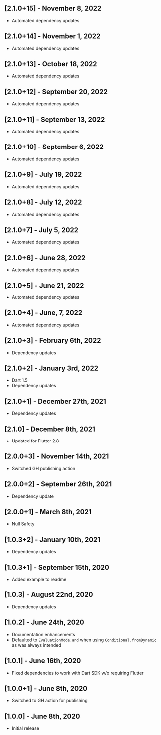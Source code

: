 ## [2.1.0+15] - November 8, 2022

* Automated dependency updates


## [2.1.0+14] - November 1, 2022

* Automated dependency updates


## [2.1.0+13] - October 18, 2022

* Automated dependency updates


## [2.1.0+12] - September 20, 2022

* Automated dependency updates


## [2.1.0+11] - September 13, 2022

* Automated dependency updates


## [2.1.0+10] - September 6, 2022

* Automated dependency updates


## [2.1.0+9] - July 19, 2022

* Automated dependency updates


## [2.1.0+8] - July 12, 2022

* Automated dependency updates


## [2.1.0+7] - July 5, 2022

* Automated dependency updates


## [2.1.0+6] - June 28, 2022

* Automated dependency updates


## [2.1.0+5] - June 21, 2022

* Automated dependency updates


## [2.1.0+4] - June, 7, 2022

* Automated dependency updates


## [2.1.0+3] - February 6th, 2022

* Dependency updates


## [2.1.0+2] - January 3rd, 2022

* Dart 1.5
* Dependency updates


## [2.1.0+1] - December 27th, 2021

* Dependency updates


## [2.1.0] - December 8th, 2021

* Updated for Flutter 2.8


## [2.0.0+3] - November 14th, 2021

* Switched GH publishing action


## [2.0.0+2] - September 26th, 2021

* Dependency update


## [2.0.0+1] - March 8th, 2021

* Null Safety


## [1.0.3+2] - January 10th, 2021

* Dependency updates


## [1.0.3+1] - September 15th, 2020

* Added example to readme


## [1.0.3] - August 22nd, 2020

* Dependency updates


## [1.0.2] - June 24th, 2020

* Documentation enhancements
* Defaulted to `EvaluationMode.and` when using `Conditional.fromDynamic` as was always intended


## [1.0.1] - June 16th, 2020

* Fixed dependencies to work with Dart SDK w/o requiring Flutter


## [1.0.0+1] - June 8th, 2020

* Switched to GH action for publishing


## [1.0.0] - June 8th, 2020

* Initial release












